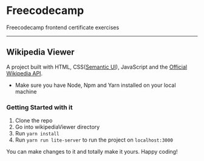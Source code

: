 # Freecodecamp
Freecodecamp frontend certificate exercises
___
## Wikipedia Viewer
A project built with HTML, CSS([Semantic UI]('http://semantic-ui.com/')), JavaScript and the [Official Wikipedia API]('https://www.mediawiki.org/wiki/API:Main_page').

* Make sure you have Node, Npm and Yarn installed on your local machine
### Getting Started with it
1. Clone the repo
2. Go into wikipediaViewer directory
3. Run ```yarn install```
4. Run ```yarn run lite-server``` to run the project on `localhost:3000`

You can make changes to it and totally make it yours. Happy coding!
